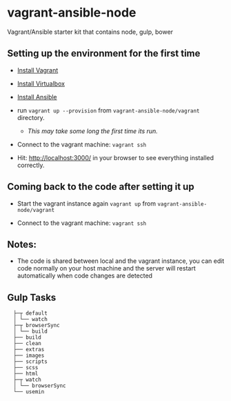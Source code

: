 # vagrant-ansible-node
Vagrant/Ansible starter kit that contains node, gulp, bower

## Setting up the environment for the first time

* [Install Vagrant](http://vagrantup.com)

* [Install Virtualbox](http://virtualbox.org)

* [Install Ansible](http://ansible.com)

* run `vagrant up --provision` from `vagrant-ansible-node/vagrant` directory.
  * *This may take some long the first time its run.*

* Connect to the vagrant machine: `vagrant ssh`

* Hit: [http://localhost:3000/](http://localhost:3000) in your browser to see everything installed correctly.

## Coming back to the code after setting it up

* Start the vagrant instance again `vagrant up` from `vagrant-ansible-node/vagrant`

* Connect to the vagrant machine: `vagrant ssh`

## Notes:

* The code is shared between local and the vagrant instance, you can edit
  code normally on your host machine and the server will restart automatically
  when code changes are detected

## Gulp Tasks

      ├─┬ default
      │ └── watch
      ├─┬ browserSync
      │ └── build
      ├── build
      ├── clean
      ├── extras
      ├── images
      ├── scripts
      ├── scss
      ├── html
      ├─┬ watch
      │ └── browserSync
      └── usemin
